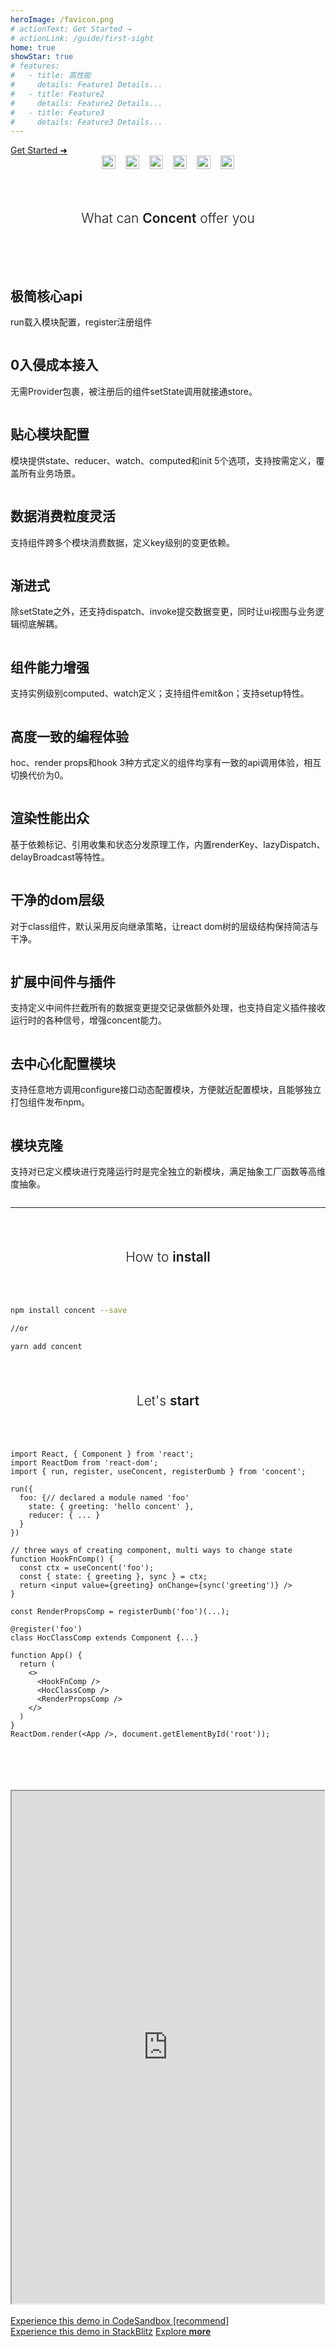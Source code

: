 ```yaml
---
heroImage: /favicon.png
# actionText: Get Started →
# actionLink: /guide/first-sight
home: true
showStar: true
# features:
#   - title: 高性能
#     details: Feature1 Details...
#   - title: Feature2
#     details: Feature2 Details...
#   - title: Feature3
#     details: Feature3 Details...
---
```


<a class="getStarted" href="./guide/first-sight">
  Get Started ➜
</a>


<div style="display:flex; flex-wrap: wrap; justify-content: center;">

  <a href='https://www.npmjs.com/package/concent' style='margin: 0 0.5rem;'>
  <img src='https://img.shields.io/github/package-json/v/concentjs/concent/master.svg?label=npm%20version' alt='npm version' height='22px' style="max-width:200px;"/>
  </a>

  <a href='#' style='margin: 0 0.5rem;'>
  <img src='https://img.shields.io/npm/dw/concent.svg?label=downloads' alt='downloads' height='22px'  style="max-width:200px;"/>
  </a>

  <a href='#' style='margin: 0 0.5rem;'>
  <img src='https://img.shields.io/github/commit-activity/m/concentjs/concent.svg' alt='commit activity' height='22px' style="max-width:200px;"/>
  </a>

  <a href='#' style='margin: 0 0.5rem;'>
  <img src='https://img.shields.io/npm/l/concent.svg' alt='license:MIT' height='22px' style="max-width:200px;" />
  </a>

  <a href='#' style='margin: 0 0.5rem;'>
  <img src='https://img.shields.io/github/followers/fantasticsoul.svg?style=social' alt='followers' height='22px' style="max-width:200px;" />
  </a>

  <a href='https://github.com/concentjs/concent' target="blink" style='margin: 0 0.5rem;'>
  <img src='https://img.shields.io/github/stars/concentjs/concent.svg?style=social' alt='concent star' height='22px' style="max-width:200px;"/>
  </a>
</div>

<h2 style="font-weight:300; width:100%; text-align:center; margin: 66px 0;">What can <span style="font-weight:600;" >Concent</span> offer you</h2>
<div style="display:flex; justify-content:flex-start; flex-flow: row wrap;">

  <div class="featureWrap">
    <div class="featureImgBase featureImg1 fibs1"></div>
    <h2>极简核心api</h2>
    <p class="featureContent">
      run载入模块配置，register注册组件
    </p>
  </div>

  <div class="featureWrap">
    <div class="featureImgBase featureImg2 fibs2"></div>
    <h2>0入侵成本接入</h2>
    <p class="featureContent">
      无需Provider包裹，被注册后的组件setState调用就接通store。
    </p>
  </div>

  <div class="featureWrap">
    <div class="featureImgBase featureImg3 fibs3"></div>
    <h2>贴心模块配置</h2>
    <p class="featureContent">
      模块提供state、reducer、watch、computed和init 5个选项，支持按需定义，覆盖所有业务场景。
    </p>
  </div>

  <div class="featureWrap">
    <div class="featureImgBase featureImg4 fibs4"></div>
    <h2>数据消费粒度灵活</h2>
    <p class="featureContent">
      支持组件跨多个模块消费数据，定义key级别的变更依赖。
    </p>
  </div>

  <div class="featureWrap">
    <div class="featureImgBase featureImg5 fibs4"></div>
    <h2>渐进式</h2>
    <p class="featureContent">
      除setState之外，还支持dispatch、invoke提交数据变更，同时让ui视图与业务逻辑彻底解耦。
    </p>
  </div>

  <div class="featureWrap">
    <div class="featureImgBase featureImg6 fibs3"></div>
    <h2>组件能力增强</h2>
    <p class="featureContent">
      支持实例级别computed、watch定义；支持组件emit&on；支持setup特性。
    </p>
  </div>

  <div class="featureWrap">
    <div class="featureImgBase featureImg7 fibs2"></div>
    <h2>高度一致的编程体验</h2>
    <p class="featureContent">
      hoc、render props和hook 3种方式定义的组件均享有一致的api调用体验，相互切换代价为0。
    </p>
  </div>

  <div class="featureWrap">
    <div class="featureImgBase featureImg8 fibs1"></div>
    <h2>渲染性能出众</h2>
    <p class="featureContent">
      基于依赖标记、引用收集和状态分发原理工作，内置renderKey、lazyDispatch、delayBroadcast等特性。
    </p>
  </div>

  <div class="featureWrap">
    <div class="featureImgBase featureImg9 fibs1"></div>
    <h2>干净的dom层级</h2>
    <p class="featureContent">
      对于class组件，默认采用反向继承策略，让react dom树的层级结构保持简洁与干净。
    </p>
  </div>

  <div class="featureWrap">
    <div class="featureImgBase featureImg10 fibs2"></div>
    <h2>扩展中间件与插件</h2>
    <p class="featureContent">
      支持定义中间件拦截所有的数据变更提交记录做额外处理，也支持自定义插件接收运行时的各种信号，增强concent能力。
    </p>
  </div>

  <div class="featureWrap">
    <div class="featureImgBase featureImg11 fibs3"></div>
    <h2>去中心化配置模块</h2>
    <p class="featureContent">
      支持任意地方调用configure接口动态配置模块，方便就近配置模块，且能够独立打包组件发布npm。
    </p>
  </div>

  <div class="featureWrap">
    <div class="featureImgBase featureImg12 fibs4"></div>
    <h2>模块克隆</h2>
    <p class="featureContent">
      支持对已定义模块进行克隆运行时是完全独立的新模块，满足抽象工厂函数等高维度抽象。
    </p>
  </div>

</div>

___
<h2 style="font-weight:300; width:100%; text-align:center; margin: 66px 0;">
  How to <span style="font-weight:600;" >install</span>
</h2>

```bash
npm install concent --save

//or 

yarn add concent
```

<!-- <div style="text-align: center;">
  <img src="/concent-doc/img/install-concent.png" width="780px" style="margin:0 auto"/>
</div> -->

<h2 style="font-weight:300; width:100%; text-align:center; margin: 66px 0;">
  Let's <span style="font-weight:600;" >start</span>
</h2>

```js{3}
import React, { Component } from 'react';
import ReactDom from 'react-dom';
import { run, register, useConcent, registerDumb } from 'concent';

run({
  foo: {// declared a module named 'foo'
    state: { greeting: 'hello concent' },
    reducer: { ... }
  }
})

// three ways of creating component, multi ways to change state
function HookFnComp() {
  const ctx = useConcent('foo');
  const { state: { greeting }, sync } = ctx;
  return <input value={greeting} onChange={sync('greeting')} />
}

const RenderPropsComp = registerDumb('foo')(...);

@register('foo')
class HocClassComp extends Component {...}

function App() {
  return (
    <>
      <HookFnComp />
      <HocClassComp />
      <RenderPropsComp />
    </>
  )
}
ReactDom.render(<App />, document.getElementById('root'));
```
<br /> 
<br /> 
<br /> 
<br /> 
<div style="width:100%;display:flex;">
<iframe style="width:1200px;height:820px;margin:0 auto" src="https://codesandbox.io/s/concent-guide-xvcej"></iframe>
</div>
<br/>
<a class="seeDemoCode cake" href="https://codesandbox.io/s/concent-guide-xvcej">Experience this demo in CodeSandbox [recommend]</a>
<br/>
<a class="seeDemoCode cake" href="https://stackblitz.com/edit/concent-doc-home-demo">Experience this demo in StackBlitz</a>


<a class="exploreMore" href="./guide/first-sight">
  Explore <span style="font-weight:600;">more</span>
</a>


